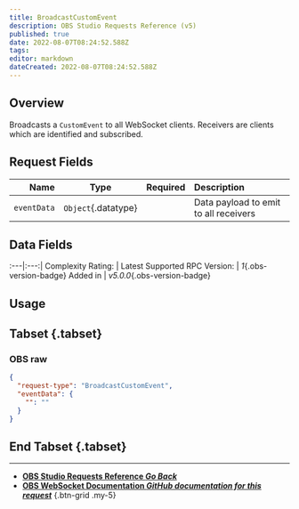 ```yaml
---
title: BroadcastCustomEvent
description: OBS Studio Requests Reference (v5)
published: true
date: 2022-08-07T08:24:52.588Z
tags: 
editor: markdown
dateCreated: 2022-08-07T08:24:52.588Z
---
```


## Overview
Broadcasts a `CustomEvent` to all WebSocket clients. Receivers are clients which are identified and subscribed.

## Request Fields
Name | Type | Required| Description |
----:|:----:|:-------:|:------------|
`eventData` | `Object`{.datatype} | <i class="mdi mdi-check-bold"></i> | Data payload to emit to all receivers

## Data Fields
:---|:---:|
Complexity Rating: | <span class="stars stars--1"></span>
Latest Supported RPC Version: | *1*{.obs-version-badge}
Added in | *v5.0.0*{.obs-version-badge}

## Usage
## Tabset {.tabset}
### OBS raw
```json
{
  "request-type": "BroadcastCustomEvent",
  "eventData": {
    "": ""
  }
}
```
## End Tabset {.tabset}

---

- [<i class="mdi mdi-chevron-left"></i>**OBS Studio Requests Reference *Go Back***](/en/Broadcasters/OBS/Requests)
- [<i class="mdi mdi-github"></i> **OBS WebSocket Documentation *GitHub documentation for this request***](https://github.com/obsproject/obs-websocket/blob/master/docs/generated/protocol.md#broadcastcustomevent)
{.btn-grid .my-5}